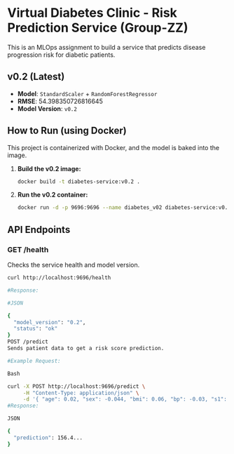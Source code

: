 # Virtual Diabetes Clinic - Risk Prediction Service (Group-ZZ)

This is an MLOps assignment to build a service that predicts disease progression risk for diabetic patients.

## v0.2 (Latest)
- **Model**: `StandardScaler` + `RandomForestRegressor`
- **RMSE**: 54.398350726816645
- **Model Version**: `v0.2`

## How to Run (using Docker)

This project is containerized with Docker, and the model is baked into the image.

1.  **Build the v0.2 image:**
    ```bash
    docker build -t diabetes-service:v0.2 .
    ```

2.  **Run the v0.2 container:**
    ```bash
    docker run -d -p 9696:9696 --name diabetes_v02 diabetes-service:v0.2
    ```

## API Endpoints

### GET /health
Checks the service health and model version.

```bash
curl http://localhost:9696/health

#Response:

#JSON

{
  "model_version": "0.2",
  "status": "ok"
}
POST /predict
Sends patient data to get a risk score prediction.

#Example Request:

Bash

curl -X POST http://localhost:9696/predict \
     -H "Content-Type: application/json" \
     -d '{ "age": 0.02, "sex": -0.044, "bmi": 0.06, "bp": -0.03, "s1": -0.02, "s2": 0.03, "s3": -0.02, "s4": 0.02, "s5": 0.02, "s6": -0.001 }'
#Response:

JSON

{
  "prediction": 156.4... 
}
